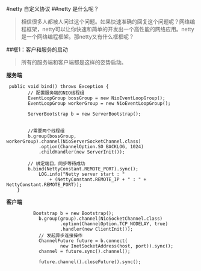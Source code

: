 #netty 自定义协议
##netty 是什么呢？
>相信很多人都被人问过这个问题。如果快速准确的回复这个问题呢？网络编程框架，netty可以让你快速和简单的开发出一个高性能的网络应用。netty是一个网络编程框架。那netty又有什么框框呢？

##框1：客户和服务的启动

>所有的服务端和客户端都是这样的姿势启动。

**服务端**

```
 public void bind() throws Exception {
        // 配置服务端的NIO线程组
        EventLoopGroup bossGroup = new NioEventLoopGroup();
        EventLoopGroup workerGroup = new NioEventLoopGroup();

        ServerBootstrap b = new ServerBootstrap();

        
        //需要两个线程组
        b.group(bossGroup, workerGroup).channel(NioServerSocketChannel.class)
            .option(ChannelOption.SO_BACKLOG, 1024)
            .childHandler(new ServerInit());

        // 绑定端口，同步等待成功
        b.bind(NettyConstant.REMOTE_PORT).sync();
            LOG.info("Netty server start : "
                + (NettyConstant.REMOTE_IP + " : " + NettyConstant.REMOTE_PORT));
    }
```
**客户端**

```
          Bootstrap b = new Bootstrap();
            b.group(group).channel(NioSocketChannel.class)
                    .option(ChannelOption.TCP_NODELAY, true)
                    .handler(new ClientInit());
            // 发起异步连接操作
            ChannelFuture future = b.connect(
                    new InetSocketAddress(host, port)).sync();
            channel = future.sync().channel();
            
            future.channel().closeFuture().sync();

```
> 